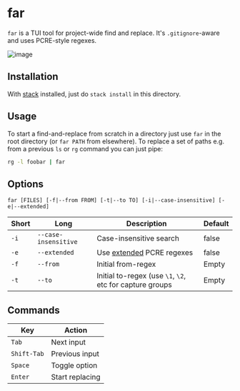 # far

`far` is a TUI tool for project-wide find and replace. It's `.gitignore`-aware
and uses PCRE-style regexes.

![image](https://user-images.githubusercontent.com/823979/210457145-ba4bbedd-993f-44cc-b7a2-f8e538cf67ff.png)

## Installation

With [stack](https://docs.haskellstack.org/en/stable/) installed, just do `stack install` in this directory.

## Usage

To start a find-and-replace from scratch in a directory just use `far` in the
root directory (or `far PATH` from elsewhere). To replace a set of paths e.g.
from a previous `ls` or `rg` command you can just pipe:

```bash
rg -l foobar | far
```

## Options

`far [FILES] [-f|--from FROM] [-t|--to TO] [-i|--case-insensitive] [-e|--extended]`

| Short | Long | Description | Default |
| ----- | ---- | ----------- | ------- |
| `-i` | `--case-insensitive` | Case-insensitive search | false |
| `-e` | `--extended` | Use [extended](https://www.pcre.org/original/doc/html/pcrepattern.html#atomicgroup) PCRE regexes | false |
| `-f` | `--from` | Initial from-regex | Empty |
| `-t` | `--to` | Initial to-regex (use `\1`, `\2`, etc for capture groups | Empty |

## Commands

| Key | Action |
| --- | ------ |
| `Tab` | Next input |
| `Shift-Tab` | Previous input |
| `Space` | Toggle option |
| `Enter` | Start replacing |
